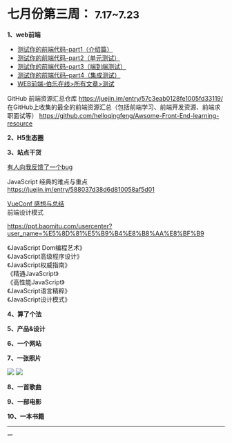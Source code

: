 # 七月份第三周：   <small>7.17~7.23</small>

__1、web前端__    
    
- [测试你的前端代码-part1（介绍篇）](https://segmentfault.com/a/1190000008812275)   
- [测试你的前端代码-part2（单元测试）](https://segmentfault.com/a/1190000008823413)  
- [测试你的前端代码-part3（端到端测试）](https://segmentfault.com/a/1190000008915567)  
- [测试你的前端代码–part4（集成测试）](http://web.jobbole.com/91423/)  
- [WEB前端-伯乐在线>所有文章>测试](http://web.jobbole.com/tag/%E6%B5%8B%E8%AF%95/)   

GitHub 前端资源汇总仓库 https://juejin.im/entry/57c3eab0128fe1005fd33119/
在GitHub上收集的最全的前端资源汇总（包括前端学习、前端开发资源、前端求职面试等） https://github.com/helloqingfeng/Awsome-Front-End-learning-resource


__2、H5生态圈__      

 
__3、站点干货__    


[有人向我反馈了一个bug](http://www.techug.com/post/when_someone_gives_you_a_bug.html)

JavaScript 经典的难点与重点 https://juejin.im/entry/588037d38d6d810058af5d01

[VueConf 感想与总结](http://www.jianshu.com/p/79dfb0bebb3a)  
前端设计模式  

https://ppt.baomitu.com/usercenter?user_name=%E5%8D%81%E5%B9%B4%E8%B8%AA%E8%BF%B9

《JavaScript Dom编程艺术》  
《JavaScript高级程序设计》  
《JavaScript权威指南》  
《精通JavaScript》  
《高性能JavaScript》   
《JavaScript语言精粹》   
《JavaScript设计模式》  

__4、算了个法__     


__5、产品&设计__        


__6、一个网站__


__7、一张照片__   

![](https://github.com/bluezhan/weeky/raw/master/docs/img/73-71.jpg) 
![](https://github.com/bluezhan/weeky/raw/master/docs/img/73-72.jpg) 

__8、一首歌曲__  


__9、一部电影__   
 

__10、一本书籍__ 



-------------------

“”













